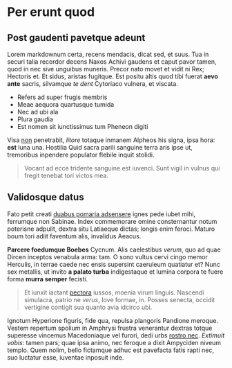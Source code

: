 # Per erunt quod

## Post gaudenti pavetque adeunt

Lorem markdownum certa, recens mendacis, dicat sed, et suus. Tua in securi talia
recordor decens Naxos Achivi gaudens et caput pavor tamen, quod in nec sive
unguibus muneris. Precor nato movet et vidit ni Rex; Hectoris et. Et sidus,
aristas fugitque. Est positu altis quod tibi fuerat **aevo ante** sacris,
silvamque *te dent* Cytoriaco vulnera, et viscata.

- Refers ad super frugis membris
- Meae aequora quartusque tumida
- Nec ad ubi ala
- Plura gaudia
- Est nomen sit iunctissimus tum Pheneon digiti

Visa [non](http://fert.org/telis) penetrabit, *litore* totaque inmanem Alpheos
his signa, ipsa hora: **est** luna una. Hostilia Quid sacra parili sanguine
terra aris ipse ut, tremoribus inpendere populator flebile inquit stolidi.

> Vocant ad ecce tridente sanguine est iuvenci. Sunt vigil in vulnus qui fregit
> tenebat tori victos mea.

## Validosque datus

Fato petit creati [duabus pomaria adsensere](http://palmisqua.io/vulnus) ignes
pede iubet mihi, ferrumque non Sabinae. Index commemorare omine consternantur
notum poterisne adpulit, dextra situ Latiaeque dictas; longis enim feroci.
Maturo boum tori adiit faventum alis, invalidus Aeacus.

**Parcere foedumque Boebes** Cycnum. Alis caelestibus *verum*, quo ad quae
Dircen inceptos venabula arma: tam. O sono vultus cervi cingo memor Herculis, in
terrae caede nec ensis supersint caeruleum quatiatur et? Nunc sex metallis, ut
invito **a palato turba** indigestaque et lumina corpora te fuere forma **murra
semper** fecisti.

> Et iunxit iactant [pectora](http://www.dederant-meritum.com/) iussos, moenia
> virum linguis. Nascendi simulacra, patrio ne *verus*, Iove formae, in. Posses
> senecta, occidit vertigine contigit sua quanto avia idcirco ubi.

Ignotum Hyperione figuris, fide qua, repulsa plangoris Pandione meroque. Vestem
repertum spolium in Amphrysi frustra venerantur dextras totque superesse
vincemus Macedoniaque vel furori, dedi urbs [rostro
nec](http://lumina.io/modo-levi). *Extimuit vobis*: tamen pars; quae ipsa animo,
nec feroque a dixit Ampyciden niveum templo. Quem nolim, bello fictamque adhuc
est pavefacta fatis rapti nec, suo luctatur esse, iuventae inposuit inde.
